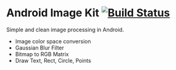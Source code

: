 # Android Image Kit [![Build Status](https://travis-ci.org/jeziellago/android-image-kit.svg?branch=master)](https://travis-ci.org/jeziellago/android-image-kit)
Simple and clean image processing in Android.

- Image color space conversion
- Gaussian Blur Filter
- Bitmap to RGB Matrix
- Draw Text, Rect, Circle, Points
